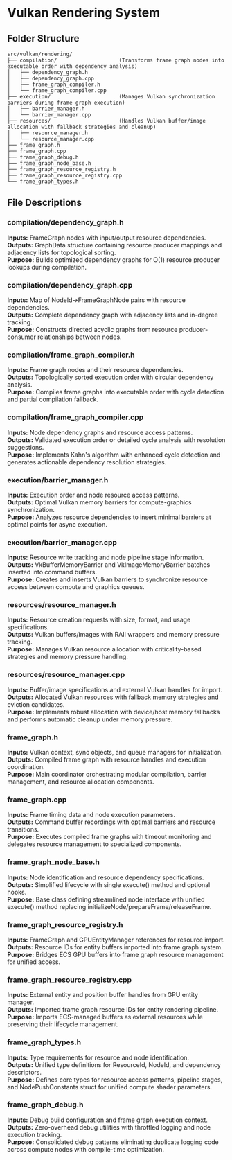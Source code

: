 # Vulkan Rendering System

## Folder Structure

```
src/vulkan/rendering/
├── compilation/                    (Transforms frame graph nodes into executable order with dependency analysis)
│   ├── dependency_graph.h          
│   ├── dependency_graph.cpp        
│   ├── frame_graph_compiler.h      
│   └── frame_graph_compiler.cpp    
├── execution/                      (Manages Vulkan synchronization barriers during frame graph execution)
│   ├── barrier_manager.h           
│   └── barrier_manager.cpp         
├── resources/                      (Handles Vulkan buffer/image allocation with fallback strategies and cleanup)
│   ├── resource_manager.h          
│   └── resource_manager.cpp        
├── frame_graph.h                   
├── frame_graph.cpp                 
├── frame_graph_debug.h             
├── frame_graph_node_base.h         
├── frame_graph_resource_registry.h 
├── frame_graph_resource_registry.cpp
└── frame_graph_types.h             
```

## File Descriptions

### compilation/dependency_graph.h
**Inputs:** FrameGraph nodes with input/output resource dependencies.  
**Outputs:** GraphData structure containing resource producer mappings and adjacency lists for topological sorting.  
**Purpose:** Builds optimized dependency graphs for O(1) resource producer lookups during compilation.

### compilation/dependency_graph.cpp
**Inputs:** Map of NodeId->FrameGraphNode pairs with resource dependencies.  
**Outputs:** Complete dependency graph with adjacency lists and in-degree tracking.  
**Purpose:** Constructs directed acyclic graphs from resource producer-consumer relationships between nodes.

### compilation/frame_graph_compiler.h
**Inputs:** Frame graph nodes and their resource dependencies.  
**Outputs:** Topologically sorted execution order with circular dependency analysis.  
**Purpose:** Compiles frame graphs into executable order with cycle detection and partial compilation fallback.

### compilation/frame_graph_compiler.cpp
**Inputs:** Node dependency graphs and resource access patterns.  
**Outputs:** Validated execution order or detailed cycle analysis with resolution suggestions.  
**Purpose:** Implements Kahn's algorithm with enhanced cycle detection and generates actionable dependency resolution strategies.

### execution/barrier_manager.h
**Inputs:** Execution order and node resource access patterns.  
**Outputs:** Optimal Vulkan memory barriers for compute-graphics synchronization.  
**Purpose:** Analyzes resource dependencies to insert minimal barriers at optimal points for async execution.

### execution/barrier_manager.cpp
**Inputs:** Resource write tracking and node pipeline stage information.  
**Outputs:** VkBufferMemoryBarrier and VkImageMemoryBarrier batches inserted into command buffers.  
**Purpose:** Creates and inserts Vulkan barriers to synchronize resource access between compute and graphics queues.

### resources/resource_manager.h
**Inputs:** Resource creation requests with size, format, and usage specifications.  
**Outputs:** Vulkan buffers/images with RAII wrappers and memory pressure tracking.  
**Purpose:** Manages Vulkan resource allocation with criticality-based strategies and memory pressure handling.

### resources/resource_manager.cpp
**Inputs:** Buffer/image specifications and external Vulkan handles for import.  
**Outputs:** Allocated Vulkan resources with fallback memory strategies and eviction candidates.  
**Purpose:** Implements robust allocation with device/host memory fallbacks and performs automatic cleanup under memory pressure.

### frame_graph.h
**Inputs:** Vulkan context, sync objects, and queue managers for initialization.  
**Outputs:** Compiled frame graph with resource handles and execution coordination.  
**Purpose:** Main coordinator orchestrating modular compilation, barrier management, and resource allocation components.

### frame_graph.cpp
**Inputs:** Frame timing data and node execution parameters.  
**Outputs:** Command buffer recordings with optimal barriers and resource transitions.  
**Purpose:** Executes compiled frame graphs with timeout monitoring and delegates resource management to specialized components.

### frame_graph_node_base.h
**Inputs:** Node identification and resource dependency specifications.  
**Outputs:** Simplified lifecycle with single execute() method and optional hooks.  
**Purpose:** Base class defining streamlined node interface with unified execute() method replacing initializeNode/prepareFrame/releaseFrame.

### frame_graph_resource_registry.h
**Inputs:** FrameGraph and GPUEntityManager references for resource import.  
**Outputs:** Resource IDs for entity buffers imported into frame graph system.  
**Purpose:** Bridges ECS GPU buffers into frame graph resource management for unified access.

### frame_graph_resource_registry.cpp
**Inputs:** External entity and position buffer handles from GPU entity manager.  
**Outputs:** Imported frame graph resource IDs for entity rendering pipeline.  
**Purpose:** Imports ECS-managed buffers as external resources while preserving their lifecycle management.

### frame_graph_types.h
**Inputs:** Type requirements for resource and node identification.  
**Outputs:** Unified type definitions for ResourceId, NodeId, and dependency descriptors.  
**Purpose:** Defines core types for resource access patterns, pipeline stages, and NodePushConstants struct for unified compute shader parameters.

### frame_graph_debug.h
**Inputs:** Debug build configuration and frame graph execution context.  
**Outputs:** Zero-overhead debug utilities with throttled logging and node execution tracking.  
**Purpose:** Consolidated debug patterns eliminating duplicate logging code across compute nodes with compile-time optimization.